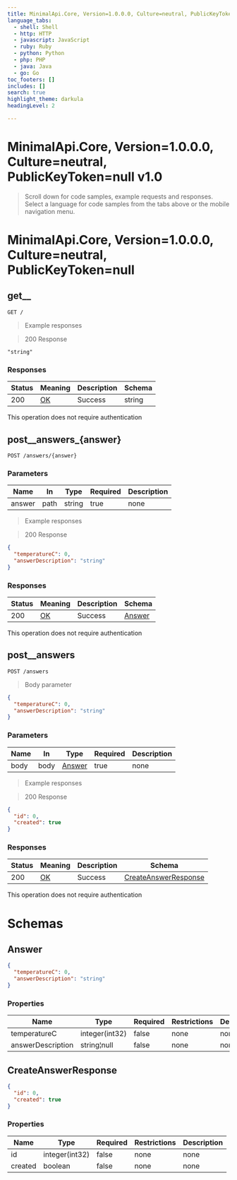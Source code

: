 ```yaml
---
title: MinimalApi.Core, Version=1.0.0.0, Culture=neutral, PublicKeyToken=null v1.0
language_tabs:
  - shell: Shell
  - http: HTTP
  - javascript: JavaScript
  - ruby: Ruby
  - python: Python
  - php: PHP
  - java: Java
  - go: Go
toc_footers: []
includes: []
search: true
highlight_theme: darkula
headingLevel: 2

---
```


<!-- Generator: Widdershins v4.0.1 -->

<h1 id="minimalapi-core-version-1-0-0-0-culture-neutral-publickeytoken-null">MinimalApi.Core, Version=1.0.0.0, Culture=neutral, PublicKeyToken=null v1.0</h1>

> Scroll down for code samples, example requests and responses. Select a language for code samples from the tabs above or the mobile navigation menu.

<h1 id="minimalapi-core-version-1-0-0-0-culture-neutral-publickeytoken-null-minimalapi-core-version-1-0-0-0-culture-neutral-publickeytoken-null">MinimalApi.Core, Version=1.0.0.0, Culture=neutral, PublicKeyToken=null</h1>

## get__

`GET /`

> Example responses

> 200 Response

```
"string"
```

<h3 id="get__-responses">Responses</h3>

|Status|Meaning|Description|Schema|
|---|---|---|---|
|200|[OK](https://tools.ietf.org/html/rfc7231#section-6.3.1)|Success|string|

<aside class="success">
This operation does not require authentication
</aside>

## post__answers_{answer}

`POST /answers/{answer}`

<h3 id="post__answers_{answer}-parameters">Parameters</h3>

|Name|In|Type|Required|Description|
|---|---|---|---|---|
|answer|path|string|true|none|

> Example responses

> 200 Response

```json
{
  "temperatureC": 0,
  "answerDescription": "string"
}
```

<h3 id="post__answers_{answer}-responses">Responses</h3>

|Status|Meaning|Description|Schema|
|---|---|---|---|
|200|[OK](https://tools.ietf.org/html/rfc7231#section-6.3.1)|Success|[Answer](#schemaanswer)|

<aside class="success">
This operation does not require authentication
</aside>

## post__answers

`POST /answers`

> Body parameter

```json
{
  "temperatureC": 0,
  "answerDescription": "string"
}
```

<h3 id="post__answers-parameters">Parameters</h3>

|Name|In|Type|Required|Description|
|---|---|---|---|---|
|body|body|[Answer](#schemaanswer)|true|none|

> Example responses

> 200 Response

```json
{
  "id": 0,
  "created": true
}
```

<h3 id="post__answers-responses">Responses</h3>

|Status|Meaning|Description|Schema|
|---|---|---|---|
|200|[OK](https://tools.ietf.org/html/rfc7231#section-6.3.1)|Success|[CreateAnswerResponse](#schemacreateanswerresponse)|

<aside class="success">
This operation does not require authentication
</aside>

# Schemas

<h2 id="tocS_Answer">Answer</h2>
<!-- backwards compatibility -->
<a id="schemaanswer"></a>
<a id="schema_Answer"></a>
<a id="tocSanswer"></a>
<a id="tocsanswer"></a>

```json
{
  "temperatureC": 0,
  "answerDescription": "string"
}

```

### Properties

|Name|Type|Required|Restrictions|Description|
|---|---|---|---|---|
|temperatureC|integer(int32)|false|none|none|
|answerDescription|string¦null|false|none|none|

<h2 id="tocS_CreateAnswerResponse">CreateAnswerResponse</h2>
<!-- backwards compatibility -->
<a id="schemacreateanswerresponse"></a>
<a id="schema_CreateAnswerResponse"></a>
<a id="tocScreateanswerresponse"></a>
<a id="tocscreateanswerresponse"></a>

```json
{
  "id": 0,
  "created": true
}

```

### Properties

|Name|Type|Required|Restrictions|Description|
|---|---|---|---|---|
|id|integer(int32)|false|none|none|
|created|boolean|false|none|none|

